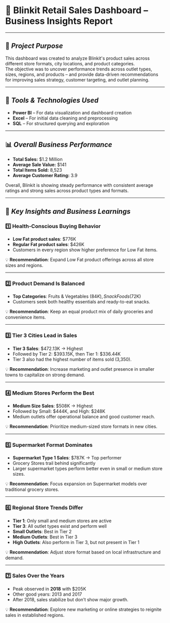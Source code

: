 # 🧳 Blinkit Retail Sales Dashboard – Business Insights Report

---

## 📘 *Project Purpose*

This dashboard was created to analyze Blinkit's product sales across different store formats, city locations, and product categories.  
The objective was to uncover performance trends across outlet types, sizes, regions, and products – and provide data-driven recommendations for improving sales strategy, customer targeting, and outlet planning.

---

## 🔧 *Tools & Technologies Used*

- **Power BI** – For data visualization and dashboard creation  
- **Excel** – For initial data cleaning and preprocessing  
- **SQL** – For structured querying and exploration  

---

## 📊 *Overall Business Performance*

- **Total Sales:** $1.2 Million  
- **Average Sale Value:** $141  
- **Total Items Sold:** 8,523  
- **Average Customer Rating:** 3.9  

Overall, Blinkit is showing steady performance with consistent average ratings and strong sales across product types and formats.

---

## 🧠 *Key Insights and Business Learnings*

### 1️⃣ Health-Conscious Buying Behavior

- **Low Fat product sales**: $776K  
- **Regular Fat product sales**: $426K  
- Customers in every region show higher preference for Low Fat items.

💡 **Recommendation**: Expand Low Fat product offerings across all store sizes and regions.

---

### 2️⃣ Product Demand Is Balanced

- **Top Categories**: Fruits & Vegetables ($84K), Snack Foods ($72K)  
- Customers seek both healthy essentials and ready-to-eat snacks.

💡 **Recommendation**: Keep an equal product mix of daily groceries and convenience items.

---

### 3️⃣ Tier 3 Cities Lead in Sales

- **Tier 3 Sales**: $472.13K → Highest  
- Followed by Tier 2: $393.15K, then Tier 1: $336.44K  
- Tier 3 also had the highest number of items sold (3,350).

💡 **Recommendation**: Increase marketing and outlet presence in smaller towns to capitalize on strong demand.

---

### 4️⃣ Medium Stores Perform the Best

- **Medium Size Sales**: $508K → Highest  
- Followed by Small: $444K, and High: $248K  
- Medium outlets offer operational balance and good customer reach.

💡 **Recommendation**: Prioritize medium-sized store formats in new cities.

---

### 5️⃣ Supermarket Format Dominates

- **Supermarket Type 1 Sales**: $787K → Top performer  
- Grocery Stores trail behind significantly  
- Larger supermarket types perform better even in small or medium store sizes.

💡 **Recommendation**: Focus expansion on Supermarket models over traditional grocery stores.

---

### 6️⃣ Regional Store Trends Differ

- **Tier 1**: Only small and medium stores are active  
- **Tier 3**: All outlet types exist and perform well  
- **Small Outlets**: Best in Tier 2  
- **Medium Outlets**: Best in Tier 3  
- **High Outlets**: Also perform in Tier 3, but not present in Tier 1  

💡 **Recommendation**: Adjust store format based on local infrastructure and demand.

---

### 7️⃣ Sales Over the Years

- Peak observed in **2018** with $205K  
- Other good years: 2013 and 2017  
- After 2018, sales stabilize but don’t show major growth.

💡 **Recommendation**: Explore new marketing or online strategies to reignite sales in established regions.





